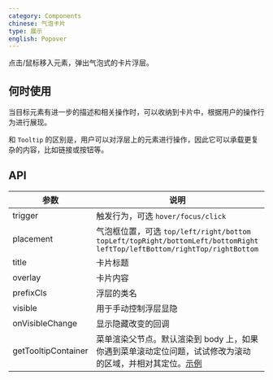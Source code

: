 ```yaml
---
category: Components
chinese: 气泡卡片
type: 展示
english: Popover
---
```


点击/鼠标移入元素，弹出气泡式的卡片浮层。

## 何时使用

当目标元素有进一步的描述和相关操作时，可以收纳到卡片中，根据用户的操作行为进行展现。

和 `Tooltip` 的区别是，用户可以对浮层上的元素进行操作，因此它可以承载更复杂的内容，比如链接或按钮等。


## API

| 参数      | 说明                                     | 类型          | 默认值 |
|-----------|------------------------------------------|---------------|--------|
| trigger   | 触发行为，可选 `hover/focus/click`       | string        | hover  |
| placement | 气泡框位置，可选 `top/left/right/bottom` `topLeft/topRight/bottomLeft/bottomRight` `leftTop/leftBottom/rightTop/rightBottom` | string        | top    |
| title     | 卡片标题                                 | React.Element | 无     |
| overlay   | 卡片内容                                 | React.Element | 无     |
| prefixCls | 浮层的类名                        | string        | ant-popover   |
| visible   | 用于手动控制浮层显隐                     | boolean       | false  |
| onVisibleChange | 显示隐藏改变的回调                 | function      | 无     |
| getTooltipContainer | 菜单渲染父节点。默认渲染到 body 上，如果你遇到菜单滚动定位问题，试试修改为滚动的区域，并相对其定位。[示例](http://codepen.io/anon/pen/ONjyba?editors=001) | Function(triggerNode) | () => document.body |

